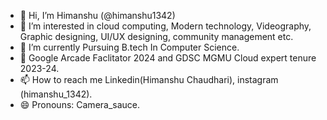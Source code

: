 - 👋 Hi, I’m Himanshu (@himanshu1342)
- 👀 I’m interested in cloud computing, Modern technology, Videography, Graphic designing, UI/UX designing, community management etc.
- 🌱 I’m currently Pursuing B.tech In Computer Science.
- 📢 Google Arcade Faclitator 2024 and GDSC MGMU Cloud expert tenure 2023-24.
- 📫 How to reach me Linkedin(Himanshu Chaudhari), instagram (himanshu_1342).
- 😄 Pronouns: Camera_sauce.

<!---
himanshu1342/himanshu1342 is a ✨ special ✨ repository because its `README.md` (this file) appears on your GitHub profile.
You can click the Preview link to take a look at your changes.
--->

